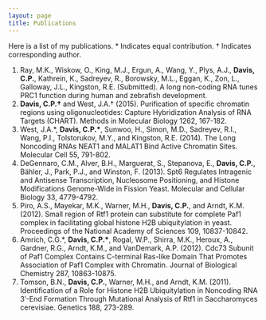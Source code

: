 ```yaml
---
layout: page
title: Publications
---
```


Here is a list of my publications.
&#42; Indicates equal contribution.
&#8224; Indicates corresponding author.

1.	Ray, M.K., Wiskow, O., King, M.J., Ergun, A., Wang, Y., Plys, A.J., <strong>Davis, C.P.</strong>, Kathrein, K., Sadreyev, R., Borowsky, M.L., Eggan, K., Zon, L., Galloway, J.L., Kingston, R.E. (Submitted). A long non-coding RNA tunes PRC1 function during human and zebrafish development.
2.	<strong>Davis, C.P.&#8224;</strong> and West, J.A.&#8224; (2015). Purification of specific chromatin regions using oligonucleotides: Capture Hybridization Analysis of RNA Targets (CHART). Methods in Molecular Biology 1262, 167-182.
3.	West, J.A.&#42;, <strong>Davis, C.P.&#42;</strong>, Sunwoo, H., Simon, M.D., Sadreyev, R.I., Wang, P.I., Tolstorukov, M.Y., and Kingston, R.E. (2014). The Long Noncoding RNAs NEAT1 and MALAT1 Bind Active Chromatin Sites. Molecular Cell 55, 791-802.
4.	DeGennaro, C.M., Alver, B.H., Marguerat, S., Stepanova, E., <strong>Davis, C.P.</strong>, Bähler, J., Park, P.J., and Winston, F. (2013). Spt6 Regulates Intragenic and Antisense Transcription, Nucleosome Positioning, and Histone Modifications Genome-Wide in Fission Yeast. Molecular and Cellular Biology 33, 4779-4792.
5.	Piro, A.S., Mayekar, M.K., Warner, M.H., <strong>Davis, C.P.</strong>, and Arndt, K.M. (2012). Small region of Rtf1 protein can substitute for complete Paf1 complex in facilitating global histone H2B ubiquitylation in yeast. Proceedings of the National Academy of Sciences 109, 10837-10842.
6.	Amrich, C.G.&#42;, <strong>Davis, C.P.&#42;</strong>, Rogal, W.P., Shirra, M.K., Heroux, A., Gardner, R.G., Arndt, K.M., and VanDemark, A.P. (2012). Cdc73 Subunit of Paf1 Complex Contains C-terminal Ras-like Domain That Promotes Association of Paf1 Complex with Chromatin. Journal of Biological Chemistry 287, 10863-10875.
7.	Tomson, B.N., <strong>Davis, C.P.</strong>, Warner, M.H., and Arndt, K.M. (2011). Identification of a Role for Histone H2B Ubiquitylation in Noncoding RNA 3′-End Formation Through Mutational Analysis of Rtf1 in Saccharomyces cerevisiae. Genetics 188, 273-289.

